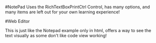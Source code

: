 #NotePad
Uses the RichTextBoxPrintCtrl Control, has many options, and many items are left out for your own learning experience!

#Web Editor

This is just like the Notepad example only in html, offers a way to see the text visually as some don't like code view working!
